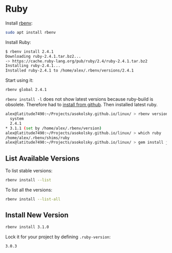 # Ruby

Install [rbenv](https://github.com/rbenv/rbenv):
```sh
sudo apt install rbenv
```

Install Ruby:
```sh
$ rbenv install 2.4.1
Downloading ruby-2.4.1.tar.bz2...
-> https://cache.ruby-lang.org/pub/ruby/2.4/ruby-2.4.1.tar.bz2
Installing ruby-2.4.1...
Installed ruby-2.4.1 to /home/alex/.rbenv/versions/2.4.1
```

Start using it:

```
rbenv global 2.4.1
```

`rbenv install -l` does not show latest versions because ruby-build is obsolete.
Therefore had to [install from github](https://github.com/rbenv/ruby-build).
Then installed latest ruby.

```sh
alex@latitude7490:~/Projects/asokolsky.github.io/linux/ > rbenv versions
  system
  2.4.1
* 3.1.1 (set by /home/alex/.rbenv/version)
alex@latitude7490:~/Projects/asokolsky.github.io/linux/ > which ruby
/home/alex/.rbenv/shims/ruby
alex@latitude7490:~/Projects/asokolsky.github.io/linux/ > gem install jekyll bundler
```

## List Available Versions

To list stable versions:
```sh
rbenv install --list
```

To list all the versions:
```sh
rbenv install --list-all
```

## Install New Version

```sh
rbenv install 3.1.0
```

Lock it for your project by defining `.ruby-version`:
```
3.0.3
```
